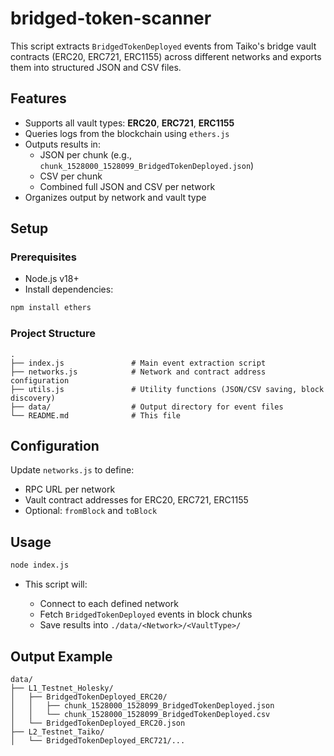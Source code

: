 # bridged-token-scanner

This script extracts `BridgedTokenDeployed` events from Taiko's bridge vault contracts (ERC20, ERC721, ERC1155) across different networks and exports them into structured JSON and CSV files.

## Features

- Supports all vault types: **ERC20**, **ERC721**, **ERC1155**
- Queries logs from the blockchain using `ethers.js`
- Outputs results in:
  - JSON per chunk (e.g., `chunk_1528000_1528099_BridgedTokenDeployed.json`)
  - CSV per chunk
  - Combined full JSON and CSV per network
- Organizes output by network and vault type

## Setup

### Prerequisites

- Node.js v18+
- Install dependencies:

```bash
npm install ethers
```

### Project Structure

```
.
├── index.js               # Main event extraction script
├── networks.js            # Network and contract address configuration
├── utils.js               # Utility functions (JSON/CSV saving, block discovery)
├── data/                  # Output directory for event files
└── README.md              # This file
```

## Configuration

Update `networks.js` to define:

- RPC URL per network
- Vault contract addresses for ERC20, ERC721, ERC1155
- Optional: `fromBlock` and `toBlock`

## Usage

```bash
node index.js
```

- This script will:

  - Connect to each defined network
  - Fetch `BridgedTokenDeployed` events in block chunks
  - Save results into `./data/<Network>/<VaultType>/`

## Output Example

```
data/
├── L1_Testnet_Holesky/
│   ├── BridgedTokenDeployed_ERC20/
│   │   ├── chunk_1528000_1528099_BridgedTokenDeployed.json
│   │   └── chunk_1528000_1528099_BridgedTokenDeployed.csv
│   └── BridgedTokenDeployed_ERC20.json
├── L2_Testnet_Taiko/
│   └── BridgedTokenDeployed_ERC721/...
```
